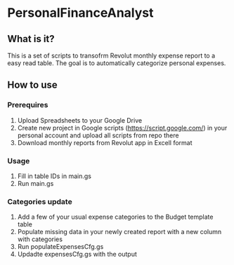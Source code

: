 # PersonalFinanceAnalyst

## What is it?

This is a set of scripts to transofrm Revolut monthly expense report to a easy read table. The goal is to automatically categorize personal expenses. 

## How to use

### Prerequires

1. Upload Spreadsheets to your Google Drive
2. Create new project in Google scripts (https://script.google.com/) in your personal account and upload all scripts from repo there
3. Download monthly reports from Revolut app in Excell format

### Usage

1. Fill in table IDs in main.gs
2. Run main.gs

### Categories update

1. Add a few of your usual expense categories to the Budget template table
2. Populate missing data in your newly created report with a new column with categories
3. Run populateExpensesCfg.gs
4. Updadte expensesCfg.gs with the output
